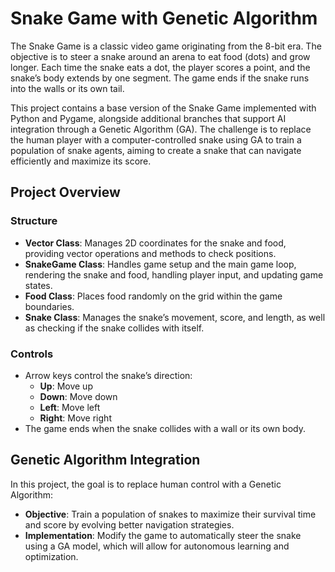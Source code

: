 # Snake Game with Genetic Algorithm

The Snake Game is a classic video game originating from the 8-bit era. The objective is to steer a snake around an arena to eat food (dots) and grow longer. Each time the snake eats a dot, the player scores a point, and the snake’s body extends by one segment. The game ends if the snake runs into the walls or its own tail.

This project contains a base version of the Snake Game implemented with Python and Pygame, alongside additional branches that support AI integration through a Genetic Algorithm (GA). The challenge is to replace the human player with a computer-controlled snake using GA to train a population of snake agents, aiming to create a snake that can navigate efficiently and maximize its score.

## Project Overview

### Structure

- **Vector Class**: Manages 2D coordinates for the snake and food, providing vector operations and methods to check positions.
- **SnakeGame Class**: Handles game setup and the main game loop, rendering the snake and food, handling player input, and updating game states.
- **Food Class**: Places food randomly on the grid within the game boundaries.
- **Snake Class**: Manages the snake’s movement, score, and length, as well as checking if the snake collides with itself.

### Controls

- Arrow keys control the snake’s direction:
  - **Up**: Move up
  - **Down**: Move down
  - **Left**: Move left
  - **Right**: Move right
- The game ends when the snake collides with a wall or its own body.

## Genetic Algorithm Integration

In this project, the goal is to replace human control with a Genetic Algorithm:
- **Objective**: Train a population of snakes to maximize their survival time and score by evolving better navigation strategies.
- **Implementation**: Modify the game to automatically steer the snake using a GA model, which will allow for autonomous learning and optimization.
